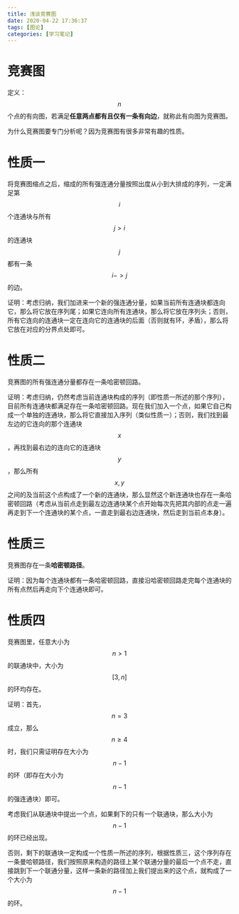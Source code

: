 ```yaml
---
title: 浅谈竞赛图
date: 2020-04-22 17:36:37
tags: [图论]
categories: [学习笔记]
---
```


# 竞赛图

定义：$$n$$个点的有向图，若满足**任意两点都有且仅有一条有向边**，就称此有向图为竞赛图。

为什么竞赛图要专门分析呢？因为竞赛图有很多非常有趣的性质。

<!--more-->

# 性质一

将竞赛图缩点之后，缩成的所有强连通分量按照出度从小到大排成的序列，一定满足第$$i$$个连通块与所有$$j>i$$的连通块$$j$$都有一条$$i->j$$的边。

证明：考虑归纳，我们加进来一个新的强连通分量，如果当前所有连通块都连向它，那么将它放在序列尾；如果它连向所有连通块，那么将它放在序列头；否则，所有它连向的连通块一定在连向它的连通块的后面（否则就有环，矛盾），那么将它放在对应的分界点处即可。

# 性质二

竞赛图的所有强连通分量都存在一条哈密顿回路。

证明：考虑归纳，仍然考虑当前连通块构成的序列（即性质一所述的那个序列），目前所有连通块都满足存在一条哈密顿回路。现在我们加入一个点，如果它自己构成一个单独的连通块，那么将它直接加入序列（类似性质一）；否则，我们找到最左边的它连向的那个连通块$$x$$，再找到最右边的连向它的连通块$$y$$，那么所有$$x,y$$之间的及当前这个点构成了一个新的连通块，那么显然这个新连通块也存在一条哈密顿回路（考虑从当前点走到最左边连通块某个点开始每次先把其内部的点走一遍再走到下一个连通块的某个点，一直走到最右边连通块，然后走到当前点本身）。

# 性质三

竞赛图存在一条**哈密顿路径**。

证明：因为每个连通块都有一条哈密顿回路，直接沿哈密顿回路走完每个连通块的所有点然后再走向下个连通块即可。

# 性质四

竞赛图里，任意大小为$$n>1$$的联通块中，大小为$$[3,n]$$的环均存在。

证明：首先，$$n=3$$成立，那么$$n\ge 4$$时，我们只需证明存在大小为$$n-1$$的环（即存在大小为$$n-1$$的强连通块）即可。

考虑我们从联通块中提出一个点，如果剩下的只有一个联通块，那么大小为$$n-1$$的环已经出现。

否则，剩下的联通块一定构成一个性质一所述的序列，根据性质三，这个序列存在一条曼哈顿路径，我们按照原来构造的路径上某个联通分量的最后一个点不走，直接跳到下一个联通分量，这样一条新的路径加上我们提出来的这个点，就构成了一个大小为$$n-1$$的环。



